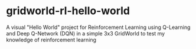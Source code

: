 # gridworld-rl-hello-world
A visual "Hello World" project for Reinforcement Learning using Q-Learning and Deep Q-Network (DQN) in a simple 3x3 GridWorld to test my knowledge of reinforcement learning
